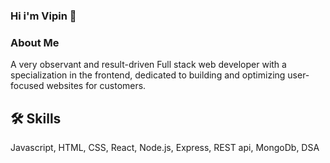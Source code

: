 ### Hi i'm Vipin 👋

<!--


Here are some ideas to get you started:

- 🔭 I’m currently working on ...
- 🌱 I’m currently learning ...
- 👯 I’m looking to collaborate on ...
- 🤔 I’m looking for help with ...
- 💬 Ask me about ...
- 📫 How to reach me: ...
- 😄 Pronouns: ...
- ⚡ Fun fact: ...
-->
### About Me
A very observant and result-driven Full stack web developer with a specialization in the frontend,
dedicated to building and optimizing user-focused websites for customers.

## 🛠 Skills
Javascript, HTML, CSS, React, Node.js, Express, REST api, MongoDb, DSA

